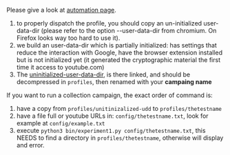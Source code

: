 
Please give a look at [automation page](https://youtube.tracking.exposed/automation).

1. to properly dispatch the profile, you should copy an un-initialized user-data-dir (please refer to the option --user-data-dir from chromium. On Firefox looks way too hard to use it).
2. we build an user-data-dir which is partially initialized: has settings that reduce the interaction with Google, have the browser extension installed but is not initialized yet (it generated the cryptographic material the first time it access to youtube.com)
3. The [uninitialized-user-data-dir](https://github.com/tracking-exposed/experiments-data/blob/master/yttrex/uninitialized-udd.tar.gz), is there linked, and should be decompressed in `profiles`, then renamed with your **campaing name**

If you want to run a collection campaign, the exact order of command is:

1. have a copy from `profiles/unitinizalized-udd` to `profiles/thetestname`
2. have a file full or youtube URLs in: `config/thetestname.txt`, look for example at `config/example.txt`
3. execute `python3 bin/experiment1.py config/thetestname.txt`, this NEEDS to find a directory in `profiles/thetestname`, otherwise will display and error.
